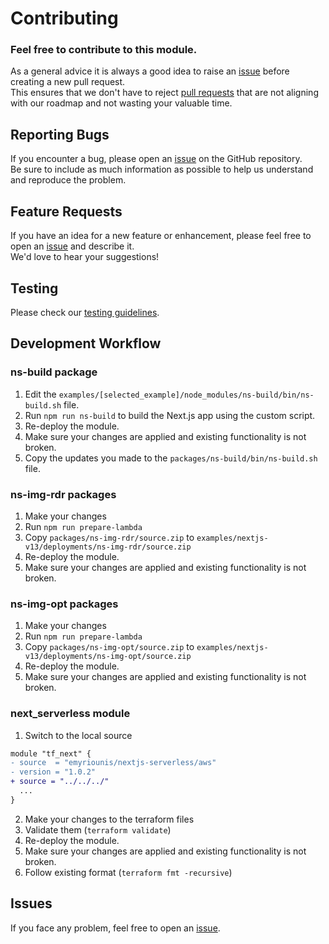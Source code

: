 # Contributing

### Feel free to contribute to this module.

As a general advice it is always a good idea to raise an [issue](https://github.com/emyriounis/terraform-aws-nextjs-serverless/issues) before creating a new pull request. <br> This ensures that we don't have to reject [pull requests](https://github.com/emyriounis/terraform-aws-nextjs-serverless/pulls) that are not aligning with our roadmap and not wasting your valuable time.

## Reporting Bugs

If you encounter a bug, please open an [issue](https://github.com/emyriounis/terraform-aws-nextjs-serverless/issues) on the GitHub repository. <br> Be sure to include as much information as possible to help us understand and reproduce the problem.

## Feature Requests

If you have an idea for a new feature or enhancement, please feel free to open an [issue](https://github.com/emyriounis/terraform-aws-nextjs-serverless/issues) and describe it. <br> We'd love to hear your suggestions!

## Testing

Please check our [testing guidelines](https://github.com/emyriounis/terraform-aws-nextjs-serverless/blob/main/tests).

## Development Workflow

### ns-build package

1. Edit the `examples/[selected_example]/node_modules/ns-build/bin/ns-build.sh` file.
2. Run `npm run ns-build` to build the Next.js app using the custom script.
3. Re-deploy the module.
4. Make sure your changes are applied and existing functionality is not broken.
5. Copy the updates you made to the `packages/ns-build/bin/ns-build.sh` file.

### ns-img-rdr packages

1. Make your changes
2. Run `npm run prepare-lambda`
3. Copy `packages/ns-img-rdr/source.zip` to `examples/nextjs-v13/deployments/ns-img-rdr/source.zip`
4. Re-deploy the module.
5. Make sure your changes are applied and existing functionality is not broken.

### ns-img-opt packages

1. Make your changes
2. Run `npm run prepare-lambda`
3. Copy `packages/ns-img-opt/source.zip` to `examples/nextjs-v13/deployments/ns-img-opt/source.zip`
4. Re-deploy the module.
5. Make sure your changes are applied and existing functionality is not broken.

### next_serverless module

1. Switch to the local source

```diff
module "tf_next" {
- source  = "emyriounis/nextjs-serverless/aws"
- version = "1.0.2"
+ source = "../../../"
  ...
}
```

2. Make your changes to the terraform files
3. Validate them (`terraform validate`)
4. Re-deploy the module.
5. Make sure your changes are applied and existing functionality is not broken.
6. Follow existing format (`terraform fmt -recursive`)

## Issues

If you face any problem, feel free to open an [issue](https://github.com/emyriounis/terraform-aws-nextjs-serverless/issues).
